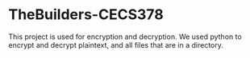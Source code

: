 # TheBuilders-CECS378
This project is used for encryption and decryption. We used python to encrypt and decrypt plaintext, and all files that are in a directory.
